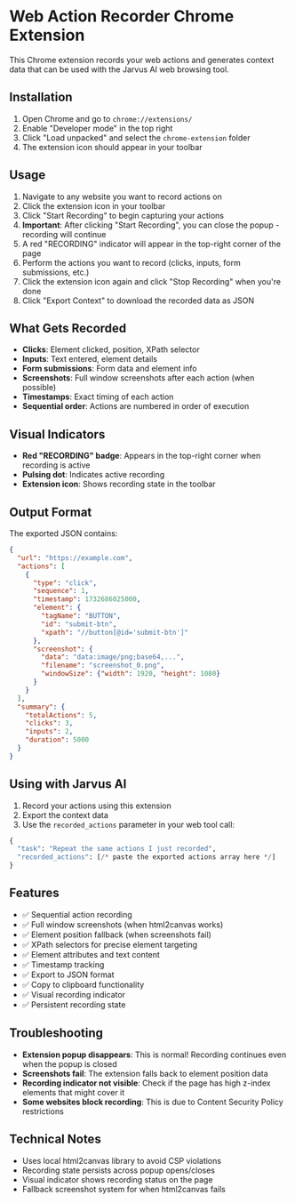 # Web Action Recorder Chrome Extension

This Chrome extension records your web actions and generates context data that can be used with the Jarvus AI web browsing tool.

## Installation

1. Open Chrome and go to `chrome://extensions/`
2. Enable "Developer mode" in the top right
3. Click "Load unpacked" and select the `chrome-extension` folder
4. The extension icon should appear in your toolbar

## Usage

1. Navigate to any website you want to record actions on
2. Click the extension icon in your toolbar
3. Click "Start Recording" to begin capturing your actions
4. **Important**: After clicking "Start Recording", you can close the popup - recording will continue
5. A red "RECORDING" indicator will appear in the top-right corner of the page
6. Perform the actions you want to record (clicks, inputs, form submissions, etc.)
7. Click the extension icon again and click "Stop Recording" when you're done
8. Click "Export Context" to download the recorded data as JSON

## What Gets Recorded

- **Clicks**: Element clicked, position, XPath selector
- **Inputs**: Text entered, element details
- **Form submissions**: Form data and element info
- **Screenshots**: Full window screenshots after each action (when possible)
- **Timestamps**: Exact timing of each action
- **Sequential order**: Actions are numbered in order of execution

## Visual Indicators

- **Red "RECORDING" badge**: Appears in the top-right corner when recording is active
- **Pulsing dot**: Indicates active recording
- **Extension icon**: Shows recording state in the toolbar

## Output Format

The exported JSON contains:
```json
{
  "url": "https://example.com",
  "actions": [
    {
      "type": "click",
      "sequence": 1,
      "timestamp": 1732686025000,
      "element": {
        "tagName": "BUTTON",
        "id": "submit-btn",
        "xpath": "//button[@id='submit-btn']"
      },
      "screenshot": {
        "data": "data:image/png;base64,...",
        "filename": "screenshot_0.png",
        "windowSize": {"width": 1920, "height": 1080}
      }
    }
  ],
  "summary": {
    "totalActions": 5,
    "clicks": 3,
    "inputs": 2,
    "duration": 5000
  }
}
```

## Using with Jarvus AI

1. Record your actions using this extension
2. Export the context data
3. Use the `recorded_actions` parameter in your web tool call:

```python
{
  "task": "Repeat the same actions I just recorded",
  "recorded_actions": [/* paste the exported actions array here */]
}
```

## Features

- ✅ Sequential action recording
- ✅ Full window screenshots (when html2canvas works)
- ✅ Element position fallback (when screenshots fail)
- ✅ XPath selectors for precise element targeting
- ✅ Element attributes and text content
- ✅ Timestamp tracking
- ✅ Export to JSON format
- ✅ Copy to clipboard functionality
- ✅ Visual recording indicator
- ✅ Persistent recording state

## Troubleshooting

- **Extension popup disappears**: This is normal! Recording continues even when the popup is closed
- **Screenshots fail**: The extension falls back to element position data
- **Recording indicator not visible**: Check if the page has high z-index elements that might cover it
- **Some websites block recording**: This is due to Content Security Policy restrictions

## Technical Notes

- Uses local html2canvas library to avoid CSP violations
- Recording state persists across popup opens/closes
- Visual indicator shows recording status on the page
- Fallback screenshot system for when html2canvas fails 
